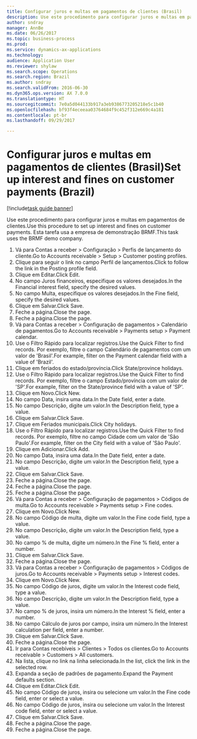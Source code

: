 ```yaml
--- 
title: Configurar juros e multas em pagamentos de clientes (Brasil)
description: Use este procedimento para configurar juros e multas em pagamentos de clientes.
author: sndray
manager: AnnBe
ms.date: 06/26/2017
ms.topic: business-process
ms.prod: 
ms.service: dynamics-ax-applications
ms.technology: 
audience: Application User
ms.reviewer: shylaw
ms.search.scope: Operations
ms.search.region: Brazil
ms.author: sndray
ms.search.validFrom: 2016-06-30
ms.dyn365.ops.version: AX 7.0.0
ms.translationtype: HT
ms.sourcegitcommit: 7e0a5d044133b917a3eb9386773205218e5c1b40
ms.openlocfilehash: bf93f4eceeaa03764684f9c452f312e669c4a181
ms.contentlocale: pt-br
ms.lasthandoff: 09/29/2017

---
```

# <a name="set-up-interest-and-fines-on-customer-payments-brazil"></a><span data-ttu-id="69128-103">Configurar juros e multas em pagamentos de clientes (Brasil)</span><span class="sxs-lookup"><span data-stu-id="69128-103">Set up interest and fines on customer payments (Brazil)</span></span>

[!include[task guide banner](../../includes/task-guide-banner.md)]

<span data-ttu-id="69128-104">Use este procedimento para configurar juros e multas em pagamentos de clientes.</span><span class="sxs-lookup"><span data-stu-id="69128-104">Use this procedure to set up interest and fines on customer payments.</span></span> <span data-ttu-id="69128-105">Esta tarefa usa a empresa de demonstração BRMF.</span><span class="sxs-lookup"><span data-stu-id="69128-105">This task uses the BRMF demo company.</span></span>

1. <span data-ttu-id="69128-106">Vá para Contas a receber > Configuração > Perfis de lançamento do cliente.</span><span class="sxs-lookup"><span data-stu-id="69128-106">Go to Accounts receivable > Setup > Customer posting profiles.</span></span>
2. <span data-ttu-id="69128-107">Clique para seguir o link no campo Perfil de lançamentos.</span><span class="sxs-lookup"><span data-stu-id="69128-107">Click to follow the link in the Posting profile field.</span></span>
3. <span data-ttu-id="69128-108">Clique em Editar.</span><span class="sxs-lookup"><span data-stu-id="69128-108">Click Edit.</span></span>
4. <span data-ttu-id="69128-109">No campo Juros financeiros, especifique os valores desejados.</span><span class="sxs-lookup"><span data-stu-id="69128-109">In the Financial interest field, specify the desired values.</span></span>
5. <span data-ttu-id="69128-110">No campo Multa, especifique os valores desejados.</span><span class="sxs-lookup"><span data-stu-id="69128-110">In the Fine field, specify the desired values.</span></span>
6. <span data-ttu-id="69128-111">Clique em Salvar.</span><span class="sxs-lookup"><span data-stu-id="69128-111">Click Save.</span></span>
7. <span data-ttu-id="69128-112">Feche a página.</span><span class="sxs-lookup"><span data-stu-id="69128-112">Close the page.</span></span>
8. <span data-ttu-id="69128-113">Feche a página.</span><span class="sxs-lookup"><span data-stu-id="69128-113">Close the page.</span></span>
9. <span data-ttu-id="69128-114">Vá para Contas a receber > Configuração de pagamentos > Calendário de pagamentos.</span><span class="sxs-lookup"><span data-stu-id="69128-114">Go to Accounts receivable > Payments setup > Payment calendar.</span></span>
10. <span data-ttu-id="69128-115">Use o Filtro Rápido para localizar registros.</span><span class="sxs-lookup"><span data-stu-id="69128-115">Use the Quick Filter to find records.</span></span> <span data-ttu-id="69128-116">Por exemplo, filtre o campo Calendário de pagamentos com um valor de 'Brasil'.</span><span class="sxs-lookup"><span data-stu-id="69128-116">For example, filter on the Payment calendar field with a value of 'Brazil'.</span></span>
11. <span data-ttu-id="69128-117">Clique em feriados do estado/província.</span><span class="sxs-lookup"><span data-stu-id="69128-117">Click State/province holidays.</span></span>
12. <span data-ttu-id="69128-118">Use o Filtro Rápido para localizar registros.</span><span class="sxs-lookup"><span data-stu-id="69128-118">Use the Quick Filter to find records.</span></span> <span data-ttu-id="69128-119">Por exemplo, filtre o campo Estado/província com um valor de 'SP'.</span><span class="sxs-lookup"><span data-stu-id="69128-119">For example, filter on the State/province field with a value of 'SP'.</span></span>
13. <span data-ttu-id="69128-120">Clique em Novo.</span><span class="sxs-lookup"><span data-stu-id="69128-120">Click New.</span></span>
14. <span data-ttu-id="69128-121">No campo Data, insira uma data.</span><span class="sxs-lookup"><span data-stu-id="69128-121">In the Date field, enter a date.</span></span>
15. <span data-ttu-id="69128-122">No campo Descrição, digite um valor.</span><span class="sxs-lookup"><span data-stu-id="69128-122">In the Description field, type a value.</span></span>
16. <span data-ttu-id="69128-123">Clique em Salvar.</span><span class="sxs-lookup"><span data-stu-id="69128-123">Click Save.</span></span>
17. <span data-ttu-id="69128-124">Clique em Feriados municipais.</span><span class="sxs-lookup"><span data-stu-id="69128-124">Click City holidays.</span></span>
18. <span data-ttu-id="69128-125">Use o Filtro Rápido para localizar registros.</span><span class="sxs-lookup"><span data-stu-id="69128-125">Use the Quick Filter to find records.</span></span> <span data-ttu-id="69128-126">Por exemplo, filtre no campo Cidade com um valor de 'São Paulo'.</span><span class="sxs-lookup"><span data-stu-id="69128-126">For example, filter on the City field with a value of 'São Paulo'.</span></span>
19. <span data-ttu-id="69128-127">Clique em Adicionar.</span><span class="sxs-lookup"><span data-stu-id="69128-127">Click Add.</span></span>
20. <span data-ttu-id="69128-128">No campo Data, insira uma data.</span><span class="sxs-lookup"><span data-stu-id="69128-128">In the Date field, enter a date.</span></span>
21. <span data-ttu-id="69128-129">No campo Descrição, digite um valor.</span><span class="sxs-lookup"><span data-stu-id="69128-129">In the Description field, type a value.</span></span>
22. <span data-ttu-id="69128-130">Clique em Salvar.</span><span class="sxs-lookup"><span data-stu-id="69128-130">Click Save.</span></span>
23. <span data-ttu-id="69128-131">Feche a página.</span><span class="sxs-lookup"><span data-stu-id="69128-131">Close the page.</span></span>
24. <span data-ttu-id="69128-132">Feche a página.</span><span class="sxs-lookup"><span data-stu-id="69128-132">Close the page.</span></span>
25. <span data-ttu-id="69128-133">Feche a página.</span><span class="sxs-lookup"><span data-stu-id="69128-133">Close the page.</span></span>
26. <span data-ttu-id="69128-134">Vá para Contas a receber > Configuração de pagamentos > Códigos de multa.</span><span class="sxs-lookup"><span data-stu-id="69128-134">Go to Accounts receivable > Payments setup > Fine codes.</span></span>
27. <span data-ttu-id="69128-135">Clique em Novo.</span><span class="sxs-lookup"><span data-stu-id="69128-135">Click New.</span></span>
28. <span data-ttu-id="69128-136">No campo Código de multa, digite um valor.</span><span class="sxs-lookup"><span data-stu-id="69128-136">In the Fine code field, type a value.</span></span>
29. <span data-ttu-id="69128-137">No campo Descrição, digite um valor.</span><span class="sxs-lookup"><span data-stu-id="69128-137">In the Description field, type a value.</span></span>
30. <span data-ttu-id="69128-138">No campo % de multa, digite um número.</span><span class="sxs-lookup"><span data-stu-id="69128-138">In the Fine % field, enter a number.</span></span>
31. <span data-ttu-id="69128-139">Clique em Salvar.</span><span class="sxs-lookup"><span data-stu-id="69128-139">Click Save.</span></span>
32. <span data-ttu-id="69128-140">Feche a página.</span><span class="sxs-lookup"><span data-stu-id="69128-140">Close the page.</span></span>
33. <span data-ttu-id="69128-141">Vá para Contas a receber > Configuração de pagamentos > Códigos de juros.</span><span class="sxs-lookup"><span data-stu-id="69128-141">Go to Accounts receivable > Payments setup > Interest codes.</span></span>
34. <span data-ttu-id="69128-142">Clique em Novo.</span><span class="sxs-lookup"><span data-stu-id="69128-142">Click New.</span></span>
35. <span data-ttu-id="69128-143">No campo Código de juros, digite um valor.</span><span class="sxs-lookup"><span data-stu-id="69128-143">In the Interest code field, type a value.</span></span>
36. <span data-ttu-id="69128-144">No campo Descrição, digite um valor.</span><span class="sxs-lookup"><span data-stu-id="69128-144">In the Description field, type a value.</span></span>
37. <span data-ttu-id="69128-145">No campo % de juros, insira um número.</span><span class="sxs-lookup"><span data-stu-id="69128-145">In the Interest % field, enter a number.</span></span>
38. <span data-ttu-id="69128-146">No campo Cálculo de juros por campo, insira um número.</span><span class="sxs-lookup"><span data-stu-id="69128-146">In the Interest calculation per field, enter a number.</span></span>
39. <span data-ttu-id="69128-147">Clique em Salvar.</span><span class="sxs-lookup"><span data-stu-id="69128-147">Click Save.</span></span>
40. <span data-ttu-id="69128-148">Feche a página.</span><span class="sxs-lookup"><span data-stu-id="69128-148">Close the page.</span></span>
41. <span data-ttu-id="69128-149">Ir para Contas recebíveis > Clientes > Todos os clientes.</span><span class="sxs-lookup"><span data-stu-id="69128-149">Go to Accounts receivable > Customers > All customers.</span></span>
42. <span data-ttu-id="69128-150">Na lista, clique no link na linha selecionada.</span><span class="sxs-lookup"><span data-stu-id="69128-150">In the list, click the link in the selected row.</span></span>
43. <span data-ttu-id="69128-151">Expanda a seção de padrões de pagamento.</span><span class="sxs-lookup"><span data-stu-id="69128-151">Expand the Payment defaults section.</span></span>
44. <span data-ttu-id="69128-152">Clique em Editar.</span><span class="sxs-lookup"><span data-stu-id="69128-152">Click Edit.</span></span>
45. <span data-ttu-id="69128-153">No campo Código de juros, insira ou selecione um valor.</span><span class="sxs-lookup"><span data-stu-id="69128-153">In the Fine code field, enter or select a value.</span></span>
46. <span data-ttu-id="69128-154">No campo Código de juros, insira ou selecione um valor.</span><span class="sxs-lookup"><span data-stu-id="69128-154">In the Interest code field, enter or select a value.</span></span>
47. <span data-ttu-id="69128-155">Clique em Salvar.</span><span class="sxs-lookup"><span data-stu-id="69128-155">Click Save.</span></span>
48. <span data-ttu-id="69128-156">Feche a página.</span><span class="sxs-lookup"><span data-stu-id="69128-156">Close the page.</span></span>
49. <span data-ttu-id="69128-157">Feche a página.</span><span class="sxs-lookup"><span data-stu-id="69128-157">Close the page.</span></span>


